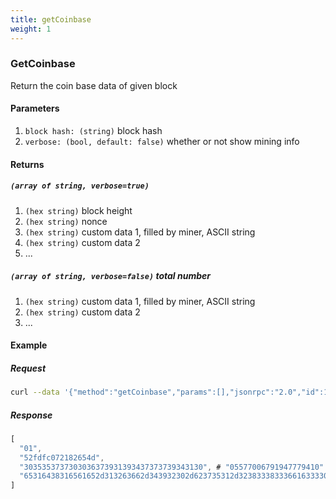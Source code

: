 ```yaml
---
title: getCoinbase
weight: 1
---
```


### GetCoinbase 
Return the coin base data of given block

#### Parameters
1. `block hash: (string)`  block hash
2. `verbose: (bool, default: false)` whether or not show mining info 

#### Returns
##### `(array of string, verbose=true)`
  1. `(hex string)` block height
  2. `(hex string)` nonce
  3. `(hex string)` custom data 1, filled by miner, ASCII string
  4. `(hex string)` custom data 2
  5. ...

##### `(array of string, verbose=false)` total number 
  1. `(hex string)` custom data 1, filled by miner, ASCII string
  2. `(hex string)` custom data 2
  3.  ...

#### Example

##### Request
```bash
curl --data '{"method":"getCoinbase","params":[],"jsonrpc":"2.0","id":1}' -s -k -u "rpcuser:rpcpass"  -H 'Content-Type: application/json' http://127.0.0.1:18131 |jq .
```

##### Response
```js
[
  "01",
  "52fdfc072182654d",
  "3035353737303036373931393437373739343130", # "05577006791947779410"
  "65316438316561652d313263662d343932302d623735312d323833383336616333306265" # "e1d81eae-12cf-4920-b751-283836ac30be"
]
```

